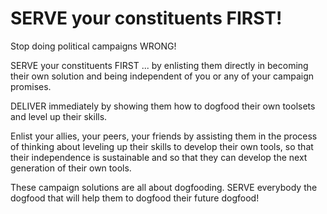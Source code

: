 # SERVE your constituents FIRST! 

Stop doing political campaigns WRONG!

SERVE your constituents FIRST ... by enlisting them directly in becoming their own solution and being independent of you or any of your campaign promises.

DELIVER immediately by showing them how to dogfood their own toolsets and level up their skills. 

Enlist your allies, your peers, your friends by assisting them in the process of thinking about leveling up their skills to develop their own tools, so that their independence is sustainable and so that they can develop the next generation of their own tools.

These campaign solutions are all about dogfooding. SERVE everybody the dogfood that will help them to dogfood their future dogfood!
